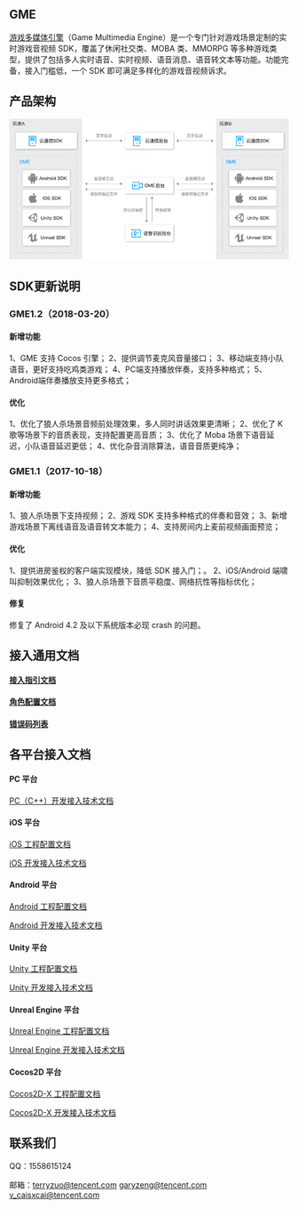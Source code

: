 ## GME
[游戏多媒体引擎](https://cloud.tencent.com/product/tmg?idx=1)（Game Multimedia Engine）是一个专门针对游戏场景定制的实时游戏音视频 SDK，覆盖了休闲社交类、MOBA 类、MMORPG 等多种游戏类型，提供了包括多人实时语音、实时视频、语音消息、语音转文本等功能。功能完备，接入门槛低，一个 SDK 即可满足多样化的游戏音视频诉求。

## 产品架构
![image](Image/d.png)


## SDK更新说明
### GME1.2（2018-03-20）
#### 新增功能
1、GME 支持 Cocos 引擎；
2、提供调节麦克风音量接口；
3、移动端支持小队语音，更好支持吃鸡类游戏；
4、PC端支持播放伴奏，支持多种格式；
5、Android端伴奏播放支持更多格式；
#### 优化
 1、优化了狼人杀场景音频前处理效果，多人同时讲话效果更清晰；
 2、优化了 K 歌等场景下的音质表现，支持配置更高音质；
 3、优化了 Moba 场景下语音延迟，小队语音延迟更低；
 4、优化杂音消除算法，语音音质更纯净；
### GME1.1（2017-10-18）
#### 新增功能
1、狼人杀场景下支持视频；
2、游戏 SDK 支持多种格式的伴奏和音效；
3、新增游戏场景下离线语音及语音转文本能力；
4、支持房间内上麦前视频画面预览；
#### 优化
1、提供进房鉴权的客户端实现模块，降低 SDK 接入门；。
2、iOS/Android 端啸叫抑制效果优化；
3、狼人杀场景下音质平稳度、网络抗性等指标优化；
#### 修复
修复了 Android 4.2 及以下系统版本必现 crash 的问题。

## 接入通用文档
#### [接入指引文档](https://github.com/TencentMediaLab/GME/blob/master/GME%20Introduction.md)
#### [角色配置文档](https://github.com/TencentMediaLab/GME/blob/master/GME%20Developer%20Manual/GME%20Role%20Manual.md)
#### [错误码列表](https://github.com/TencentMediaLab/GME/blob/master/GME%20Developer%20Manual/GME%20Error%20Code.md)

## 各平台接入文档
#### PC 平台
[PC（C++）开发接入技术文档](https://github.com/TencentMediaLab/GME/blob/master/GME%20Developer%20Manual/Windows%20Developer%20Manual/C%2B%2B%20SDK%20Developer%20Manual.md)

#### iOS 平台
[iOS 工程配置文档](https://github.com/TencentMediaLab/GME/blob/master/GME%20Developer%20Manual/iOS%20Developer%20Manual/iOS%20SDK%20Project%20Configuration.md)

[iOS 开发接入技术文档](https://github.com/TencentMediaLab/GME/blob/master/GME%20Developer%20Manual/iOS%20Developer%20Manual/iOS%20SDK%20Developer%20Manual.md)

#### Android 平台
[Android 工程配置文档](https://github.com/TencentMediaLab/GME/blob/master/GME%20Developer%20Manual/Android%20Developer%20Manual/Android%20SDK%20Project%20Configuration.md)

[Android 开发接入技术文档](https://github.com/TencentMediaLab/GME/blob/master/GME%20Developer%20Manual/Android%20Developer%20Manual/Android%20SDK%20Developer%20Manual.md)

#### Unity 平台
[Unity 工程配置文档](https://github.com/TencentMediaLab/GME/blob/master/GME%20Developer%20Manual/Unity%20Developer%20Manual/Unity%20SDK%20Project%20Configuration.md)

[Unity 开发接入技术文档](https://github.com/TencentMediaLab/GME/blob/master/GME%20Developer%20Manual/Unity%20Developer%20Manual/Unity%20SDK%20Developer%20Manual.md)

#### Unreal Engine 平台
[Unreal Engine 工程配置文档](https://github.com/TencentMediaLab/GME/blob/master/GME%20Developer%20Manual/Unreal%20Engine%20Developer%20Manual/Unreal%20Engine%20SDK%20Project%20Configuration.md)

[Unreal Engine 开发接入技术文档](https://github.com/TencentMediaLab/GME/blob/master/GME%20Developer%20Manual/Unreal%20Engine%20Developer%20Manual/Unreal%20Engine%20SDK%20Developer%20Manual.md)

#### Cocos2D 平台
[Cocos2D-X 工程配置文档](https://github.com/TencentMediaLab/GME/blob/master/GME%20Developer%20Manual/Cocos2D-X%20Developer%20Manual/Cocos2d%20SDK%20Project%20Configuration.md)

[Cocos2D-X 开发接入技术文档](https://github.com/TencentMediaLab/GME/blob/master/GME%20Developer%20Manual/Cocos2D-X%20Developer%20Manual/Cocos2d%20SDK%20Developer%20Manual.md)

## 联系我们
QQ：1558615124

邮箱：terryzuo@tencent.com		garyzeng@tencent.com		v_caisxcai@tencent.com